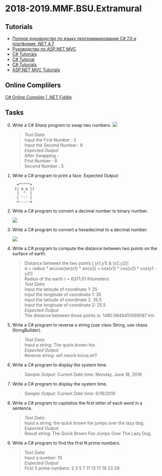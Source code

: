 # 2018-2019.MMF.BSU.Extramural


## Tutorials

- [Полное руководство по языку программирования С# 7.0 и платформе .NET 4.7](https://metanit.com/sharp/tutorial/)
- [Руководство по ASP.NET MVC](https://metanit.com/sharp/mvc5/)
- [C# Tutorials](https://docs.microsoft.com/en-us/dotnet/csharp/tutorials/)
- [C# Tutorial](https://www.tutorialspoint.com/csharp/)
- [C# Tutorials](https://www.tutorialsteacher.com/csharp/csharp-tutorials)
- [ASP.NET MVC Tutorials](https://www.tutorialsteacher.com/mvc/asp.net-mvc-tutorials)


## Online Complilers
[C# Online Compiler | .NET Fiddle](https://dotnetfiddle.net/)


## Tasks

0. Write a C# Sharp program to swap two numbers.
   ![](https://github.com/AnzhelikaKravchuk/2018-2019.MMF.BSU/blob/master/Extramural/Pictures/3.png)
   > *Test Data*:       
   > Input the First Number : 5   
   > Input the Second Number : 6   
   > *Expected Output*    
   > After Swapping :   
   > First Number : 6   
   > Second Number : 5   
   
1. Write a C# program to print a face. Expected Output:

         +"""""+ 
        (| o o |)                                             
         |  ^  |                                                 
         | '-' |   
         +-----+
                
2. Write a C# program to convert a decimal number to binary number. 

   ![](https://github.com/AnzhelikaKravchuk/2018-2019.MMF.BSU/blob/master/Extramural/Pictures/1.png)

3. Write a C# program to convert a hexadecimal to a decimal number.

   ![](https://github.com/AnzhelikaKravchuk/2018-2019.MMF.BSU/blob/master/Extramural/Pictures/2.png)
   
4. Write a C# program to compute the distance between two points on the surface of earth. 

   > Distance between the two points [ (x1,y1) & (x2,y2)]  
   > d = radius * arccos(sin(x1) * sin(x2) + cos(x1) * cos(x2) * cos(y1 - y2))   
   > Radius of the earth r = 6371.01 Kilometers  
   > *Test Data*:   
   > Input the latitude of coordinate 1: 25     
   > Input the longitude of coordinate 1: 35   
   > Input the latitude of coordinate 2: 35.5   
   > Input the longitude of coordinate 2: 25.5     
   > *Expected Output*   
   > The distance between those points is: 1480.0848451069087 km  

5. Write a C# program to reverse a string (use class String, use ckass StringBuilder).   
   > *Test Data*:     
   > Input a string: The quick brown fox   
   > *Expected Output*  
   > Reverse string: xof nworb kciuq ehT  
   
6. Write a C# program to display the system time. 
   > *Sample Output*: Current Date time: Monday, June 18, 2019

7. Write a C# program to display the system time. 
   > *Sample Output*: Current Date time: 6/18/2019

8. Write a C# program to capitalize the first letter of each word in a sentence. 
   > *Test Data*:     
   > Input a string: the quick brown fox jumps over the lazy dog.  
   > *Expected Output*  
   > Result string: The Quick Brown Fox Jumps Over The Lazy Dog.
   
9. Write a C# program to find the first N prime numbers. 
   > *Test Data*:     
   > Input a number: 10  
   > *Expected Output*  
   > First 5 prime numbers: 2 3 5 7	11 13 17	19 23 29
